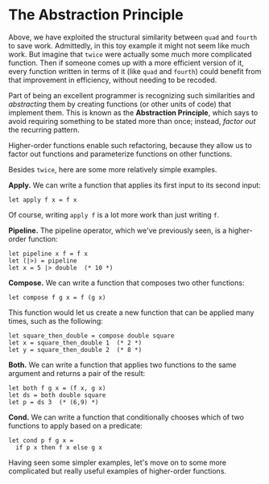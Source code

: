# The Abstraction Principle

Above, we have exploited the structural similarity between `quad` and
`fourth` to save work. Admittedly, in this toy example it might not seem
like much work. But imagine that `twice` were actually some much more
complicated function. Then if someone comes up with a more efficient
version of it, every function written in terms of it (like `quad` and
`fourth`) could benefit from that improvement in efficiency, without
needing to be recoded.

Part of being an excellent programmer is recognizing such similarities
and *abstracting* them by creating functions (or other units of code)
that implement them.  This is known as the **Abstraction Principle**,
which says to avoid requiring something to be stated more than once;
instead, *factor out* the recurring pattern.

Higher-order functions enable such refactoring, because they allow
us to factor out functions and parameterize functions on other functions.

Besides `twice`, here are some more relatively simple examples. 

**Apply.** We can write
a function that applies its first input to its second input:
```
let apply f x = f x
```
Of course, writing `apply f` is a lot more work than just writing `f`.

**Pipeline.** The pipeline operator, which we've previously seen,
is a higher-order function:
```
let pipeline x f = f x
let (|>) = pipeline
let x = 5 |> double  (* 10 *)
```

**Compose.** We can write a function that composes two other functions:
```
let compose f g x = f (g x)
```
This function would let us create a new function that can be applied
many times, such as the following:
```
let square_then_double = compose double square
let x = square_then_double 1  (* 2 *)
let y = square_then_double 2  (* 8 *)
```

**Both.** We can write a function that applies two functions
to the same argument and returns a pair of the result:
```
let both f g x = (f x, g x)
let ds = both double square
let p = ds 3  (* (6,9) *)
```

**Cond.** We can write a function that conditionally chooses
which of two functions to apply based on a predicate:
```
let cond p f g x =
  if p x then f x else g x
```

Having seen some simpler examples, let's move on to some more
complicated but really useful examples of higher-order functions.